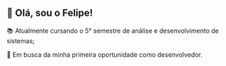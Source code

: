 <h2>👋 Olá, sou o Felipe!</h2>
<p>📚 Atualmente cursando o 5° semestre de análise e desenvolvimento de sistemas;</p>
<p>💼 Em busca da minha primeira oportunidade como desenvolvedor.</p>
